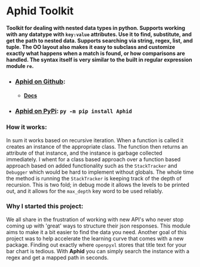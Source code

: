 # Aphid Toolkit
#### Toolkit for dealing with nested data types in python. Supports working with any datatype with ```key:value``` attributes. Use it to find, substitute, and get the path to nested data. Supports searching via string, regex, list, and tuple. The OO layout also makes it easy to subclass and customize exactly what happens when a match is found, or how comparisons are handled. The syntax itself is very similar to the built in regular expression module ```re```.

* ### [Aphid on Github](https://github.com/robertkearns/Aphid):
    * ####  [Docs](https://github.com/robertkearns/Aphid/wiki/Quick-Start)
* ### [Aphid on PyPi](https://pypi.org/project/Aphid/):      ```py -m pip install Aphid```
### How it works:
In sum it works based on recursive iteration. When a function is called it creates an instance of the appropriate class. The function then returns an attribute of that instance, and the instance is garbage collected immediately. I whent for a class based approach over a function based approach based on added functionality such as the ```StackTracker``` and ```Debugger``` which would be hard to implement without globals. The whole time the method is running the ```StackTracker``` is keeping track of the depth of recursion. This is two fold; in debug mode it allows the levels to be printed out, and it allows for the ```max_depth``` key word to be used reliably.

### Why I started this project:
We all share in the frustration of working with new API's who never stop coming up with 'great' ways to structure their json responses. This module aims to make it a bit easier to find the data you need. Another goal of this project was to help accelerate the learning curve that comes with a new package. Finding out exactly where ```openpyxl``` stores that title text for your bar chart is tedious. With **Aphid** you can simply search the instance with a regex and get a mapped path in seconds. 
